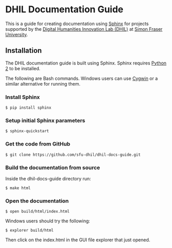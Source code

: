 # DHIL Documentation Guide
This is a guide for creating documentation using [Sphinx](http://www.sphinx-doc.org/en/stable/) for projects supported by the [Digital Humanities Innovation Lab (DHIL)](http://dhil.lib.sfu.ca) at [Simon Fraser University](http://www.sfu.ca).

## Installation
The DHIL documentation guide is built using Sphinx. Sphinx requires [Python 2](https://www.python.org/downloads/) to be installed.

The following are Bash commands. Windows users can use [Cygwin](https://cygwin.com/) or a similar alternative for running them.

### Install Sphinx
```console
$ pip install sphinx
```
### Setup initial Sphinx parameters
```console
$ sphinx-quickstart
```
### Get the code from GitHub
```console
$ git clone https://github.com/sfu-dhil/dhil-docs-guide.git
```
### Build the documentation from source
Inside the dhil-docs-guide directory run: 
```console
$ make html
```
### Open the documentation
```console
$ open build/html/index.html
```
Windows users should try the following:
```console
$ explorer build/html
```
Then click on the index.html in the GUI file explorer that just opened.

